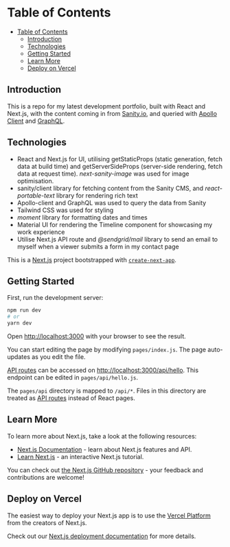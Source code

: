 # Table of Contents
- [Table of Contents](#table-of-contents)
  - [Introduction](#introduction)
  - [Technologies](#technologies)
  - [Getting Started](#getting-started)
  - [Learn More](#learn-more)
  - [Deploy on Vercel](#deploy-on-vercel)

## Introduction

This is a repo for my latest development portfolio, built with React and Next.js, with the content coming in from [Sanity.io](https://www.sanity.io/), and queried with [Apollo Client](https://www.apollographql.com/) and [GraphQL](https://graphql.org/).

## Technologies

- React and Next.js for UI, utilising getStaticProps (static generation, fetch data at build time) and getServerSideProps (server-side rendering, fetch data at request time). *next-sanity-image* was used for image optimisation.
- sanity/client library for fetching content from the Sanity CMS, and *react-portable-text* library for rendering rich text
- Apollo-client and GraphQL was used to query the data from Sanity
- Tailwind CSS was used for styling
- *moment* library for formatting dates and times
- Material UI for rendering the Timeline component for showcasing my work experience
- Utilise Next.js API route and *@sendgrid/mail* library to send an email to myself when a viewer submits a form in my contact page

This is a [Next.js](https://nextjs.org/) project bootstrapped with [`create-next-app`](https://github.com/vercel/next.js/tree/canary/packages/create-next-app).

## Getting Started

First, run the development server:

```bash
npm run dev
# or
yarn dev
```

Open [http://localhost:3000](http://localhost:3000) with your browser to see the result.

You can start editing the page by modifying `pages/index.js`. The page auto-updates as you edit the file.

[API routes](https://nextjs.org/docs/api-routes/introduction) can be accessed on [http://localhost:3000/api/hello](http://localhost:3000/api/hello). This endpoint can be edited in `pages/api/hello.js`.

The `pages/api` directory is mapped to `/api/*`. Files in this directory are treated as [API routes](https://nextjs.org/docs/api-routes/introduction) instead of React pages.

## Learn More

To learn more about Next.js, take a look at the following resources:

- [Next.js Documentation](https://nextjs.org/docs) - learn about Next.js features and API.
- [Learn Next.js](https://nextjs.org/learn) - an interactive Next.js tutorial.

You can check out [the Next.js GitHub repository](https://github.com/vercel/next.js/) - your feedback and contributions are welcome!

## Deploy on Vercel

The easiest way to deploy your Next.js app is to use the [Vercel Platform](https://vercel.com/new?utm_medium=default-template&filter=next.js&utm_source=create-next-app&utm_campaign=create-next-app-readme) from the creators of Next.js.

Check out our [Next.js deployment documentation](https://nextjs.org/docs/deployment) for more details.
